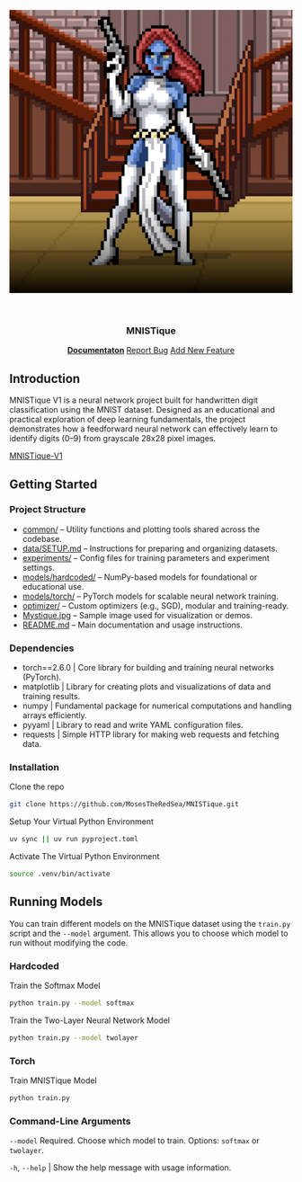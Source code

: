 
![MNISTique Logo](https://github.com/MosesTheRedSea/MNISTique/blob/main/Mystique.jpg)

<!-- PROJECT LOGO -->
<br />
<p align="center">
  <h3 align="center">MNISTique</h3>
  <p align="center">
    <a href="https://github.com/catiaspsilva/README-template/blob/main/images/docs.txt"><strong>Documentaton</strong></a>
    <a href="https://github.com/catiaspsilva/README-template/issues">Report Bug</a>
    <a href="https://github.com/catiaspsilva/README-template/issues">Add New Feature</a>
  </p>
</p>

<!-- ABOUT THE PROJECT -->
## Introduction

MNISTique V1 is a neural network project built for handwritten digit classification using the MNIST dataset. Designed as an educational and practical exploration of deep learning fundamentals, the project demonstrates how a feedforward neural network can effectively learn to identify digits (0–9) from grayscale 28x28 pixel images.

[MNISTique-V1](https://github.com/MosesTheRedSea/MNISTique)

<!-- GETTING STARTED -->
## Getting Started


### Project Structure
- [common/](./common) – Utility functions and plotting tools shared across the codebase.
- [data/SETUP.md](./data/SETUP.md) – Instructions for preparing and organizing datasets.
- [experiments/](./experiments) – Config files for training parameters and experiment settings.
- [models/hardcoded/](./models/hardcoded) – NumPy-based models for foundational or educational use.
- [models/torch/](./models/torch) – PyTorch models for scalable neural network training.
- [optimizer/](./optimizer) – Custom optimizers (e.g., SGD), modular and training-ready.
- [Mystique.jpg](./Mystique.jpg) – Sample image used for visualization or demos.
- [README.md](./README.md) – Main documentation and usage instructions.

### Dependencies

- torch==2.6.0 | Core library for building and training neural networks (PyTorch).
- matplotlib | Library for creating plots and visualizations of data and training results.
- numpy | Fundamental package for numerical computations and handling arrays efficiently.
- pyyaml | Library to read and write YAML configuration files.
- requests | Simple HTTP library for making web requests and fetching data.

### Installation

Clone the repo
 ```sh
 git clone https://github.com/MosesTheRedSea/MNISTique.git
 ```
   
Setup Your Virtual Python Environment
 ```sh
 uv sync || uv run pyproject.toml
 ```

Activate The Virtual Python Environment
 ```sh
 source .venv/bin/activate
 ```

<!-- USAGE EXAMPLES -->
## Running Models

You can train different models on the MNISTique dataset using the <code>train.py</code> script and the <code>--model</code> argument. This allows you to choose which model to run without modifying the code.

### Hardcoded
  Train the Softmax Model
  ```sh
  python train.py --model softmax
  ```
  
  Train the Two-Layer Neural Network Model
  ```sh
  python train.py --model twolayer
  ```
  
### Torch

Train MNISTique Model
  ```sh
  python train.py 
  ```

### Command-Line Arguments

`--model` Required. Choose which model to train. Options: `softmax` or `twolayer`.

`-h`, `--help` | Show the help message with usage information.


